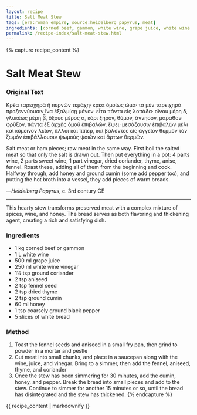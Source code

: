 ```yaml
---
layout: recipe
title: Salt Meat Stew
tags: [era:roman_empire, source:heidelberg_papyrus, meat]
ingredients: [corned beef, gammon, white wine, grape juice, white wine vinegar, coriander, aniseed, fennel seed, thyme, cumin, honey, black pepper, white bread]
permalink: /recipe-index/salt-meat-stew.html
---
```


{% capture recipe_content %}
# Salt Meat Stew

### Original Text
Κρέα ταρειχηρὰ ἢ περνῶν τεμάχη· κρέα ὁμοίως ὠμά· τὰ μὲν ταρειχηρὰ προζεννύουσιν ἵνα ἐξαλμίσῃ μόνον· εἶτα πάντα εἰς λοπάδα· οἴνου μέρη δ, γλυκέως μέρη β̅, ὄξους μέρος α, κόρι ξηρὸν, θύμον, ἄννησον, μάραθον· φρῦξον, πάντα ἐξ ἀρχῆς όμοῦ ἐπιβαλών. ἕψει· μεσάζουσιν ἐπιβαλὼν μέλι καὶ κύμεινον λεῖον, ἄλλοι καὶ πίπερ, καὶ βαλόντες εἰς ἀγγεῖον θερμὸν τὸν ζωμὸν ἐπιβάλλουσιν ψωμοὺς ψοιῶν καὶ ἄρτων θερμῶν.

Salt meat or ham pieces; raw meat in the same way. First boil the salted meat so that only the salt is drawn out. Then put everything in a pot: 4 parts wine, 2 parts sweet wine, 1 part vinegar, dried coriander, thyme, anise, fennel. Roast these, adding all of them from the beginning and cook. Halfway through, add honey and ground cumin (some add pepper too), and putting the hot broth into a vessel, they add pieces of warm breads.

—*Heidelberg Papyrus*, c. 3rd century CE

___

This hearty stew transforms preserved meat with a complex mixture of spices, wine, and honey. The bread serves as both flavoring and thickening agent, creating a rich and satisfying dish.

### Ingredients
- 1 kg corned beef or gammon
- 1 L white wine
- 500 ml grape juice
- 250 ml white wine vinegar
- 1½ tsp ground coriander
- 2 tsp aniseed
- 2 tsp fennel seed
- 2 tsp dried thyme
- 2 tsp ground cumin
- 60 ml honey
- 1 tsp coarsely ground black pepper
- 5 slices of white bread

### Method
1. Toast the fennel seeds and aniseed in a small fry pan, then grind to powder in a mortar and pestle
2. Cut meat into small chunks, and place in a saucepan along with the wine, juice, and vinegar. Bring to a simmer, then add the fennel, aniseed, thyme, and coriander
3. Once the stew has been simmering for 30 minutes, add the cumin, honey, and pepper. Break the bread into small pieces and add to the stew. Continue to simmer for another 15 minutes or so, until the bread has disintegrated and the stew has thickened.
{% endcapture %}

{{ recipe_content | markdownify }}